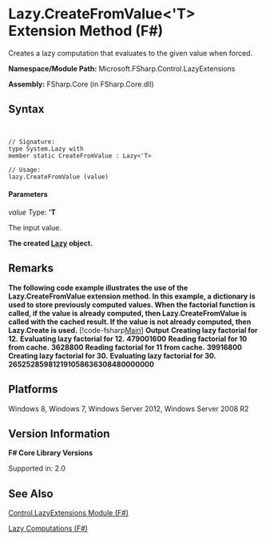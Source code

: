 # Lazy.CreateFromValue<'T> Extension Method (F#)

Creates a lazy computation that evaluates to the given value when forced.

**Namespace/Module Path:** Microsoft.FSharp.Control.LazyExtensions

**Assembly:** FSharp.Core (in FSharp.Core.dll)


## Syntax


```


// Signature:
type System.Lazy with
member static CreateFromValue : Lazy<'T>

// Usage:
lazy.CreateFromValue (value)

```



#### Parameters
*value*
Type: **'T**


The input value.



**The created [Lazy](http://msdn.microsoft.com/en-us/library/b29d0af5-6efb-4a55-a278-2662a4ecc489) object.**
## Remarks
**The following code example illustrates the use of the Lazy.CreateFromValue extension method. In this example, a dictionary is used to store previously computed values. When the factorial function is called, if the value is already computed, then Lazy.CreateFromValue is called with the cached result. If the value is not already computed, then Lazy.Create is used.**
[!code-fsharp[Main](snippets/fscorelib2/snippet12.fs)]
**Output**
**Creating lazy factorial for 12.**
**Evaluating lazy factorial for 12.**
**479001600**
**Reading factorial for 10 from cache.**
**3628800**
**Reading factorial for 11 from cache.**
**39916800**
**Creating lazy factorial for 30.**
**Evaluating lazy factorial for 30.**
**265252859812191058636308480000000**
## Platforms
Windows 8, Windows 7, Windows Server 2012, Windows Server 2008 R2


## Version Information
**F# Core Library Versions**

Supported in: 2.0




## See Also
[Control.LazyExtensions Module &#40;F&#35;&#41;](Control.LazyExtensions-Module-%5BFSharp%5D.md)

[Lazy Computations &#40;F&#35;&#41;](Lazy-Computations-%5BFSharp%5D.md)

